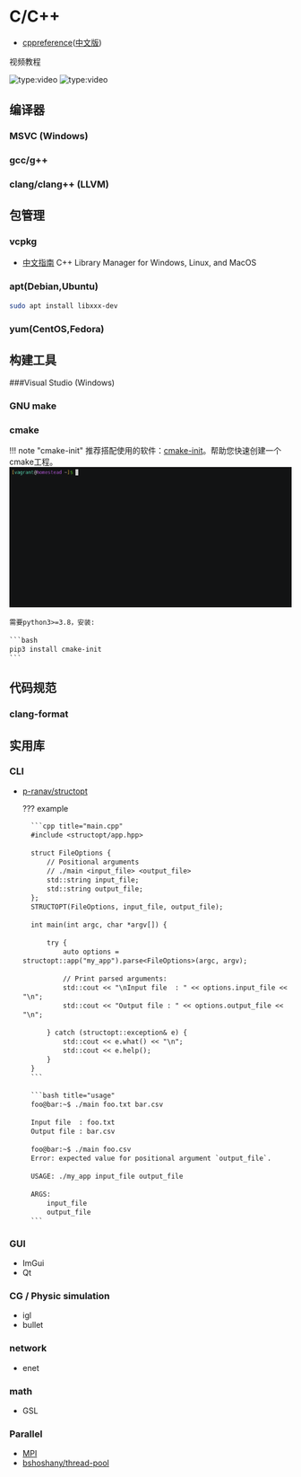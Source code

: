 # C/C++

- [cppreference](https://en.cppreference.com/w/)([中文版](https://zh.cppreference.com/w/%E9%A6%96%E9%A1%B5))

视频教程

![type:video](https://www.youtube.com/embed/KJgsSFOSQv0)
![type:video](https://www.youtube.com/embed/vLnPwxZdW4Y)

## 编译器

### MSVC (Windows)

### gcc/g++

### clang/clang++ (LLVM)

## 包管理

### vcpkg

- [中文指南](https://github.com/microsoft/vcpkg/blob/master/README_zh_CN.md) C++ Library Manager for Windows, Linux, and MacOS

### apt(Debian,Ubuntu)

```bash
sudo apt install libxxx-dev
```

### yum(CentOS,Fedora)

## 构建工具

###Visual Studio (Windows)

### GNU make

### cmake
  
!!! note "cmake-init"
    推荐搭配使用的软件：[cmake-init](https://github.com/friendlyanon/cmake-init)。帮助您快速创建一个cmake工程。
    ![](cpp.asserts/cmake-init_example.gif)

    需要python3>=3.8，安装:

    ```bash
    pip3 install cmake-init
    ```

## 代码规范

### clang-format



## 实用库

### CLI

- [p-ranav/structopt](https://github.com/p-ranav/structopt)

    ??? example
    
        ```cpp title="main.cpp"
        #include <structopt/app.hpp>

        struct FileOptions {
            // Positional arguments
            // ./main <input_file> <output_file>
            std::string input_file;
            std::string output_file;
        };
        STRUCTOPT(FileOptions, input_file, output_file);

        int main(int argc, char *argv[]) {

            try {
                auto options = structopt::app("my_app").parse<FileOptions>(argc, argv);

                // Print parsed arguments:
                std::cout << "\nInput file  : " << options.input_file << "\n";
                std::cout << "Output file : " << options.output_file << "\n";

            } catch (structopt::exception& e) {
                std::cout << e.what() << "\n";
                std::cout << e.help();
            }
        }
        ```

        ```bash title="usage"
        foo@bar:~$ ./main foo.txt bar.csv

        Input file  : foo.txt
        Output file : bar.csv

        foo@bar:~$ ./main foo.csv
        Error: expected value for positional argument `output_file`.

        USAGE: ./my_app input_file output_file

        ARGS:
            input_file
            output_file
        ```

### GUI

- ImGui
- Qt

### CG / Physic simulation

- igl
- bullet

### network

- enet

### math

- GSL

### Parallel

- [MPI](mpi)
- [bshoshany/thread-pool](https://github.com/bshoshany/thread-pool)

